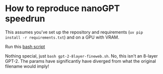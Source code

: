 # How to reproduce nanoGPT speedrun

This assumes you've set up the repository and requirements (`uv pip install -r requirements.txt`) and on a GPU with VRAM.

Run this [bash script](https://github.com/AnshKetchum/arcadium/blob/main/examples/gpt-2/gpt-2-8layer-fineweb.sh)

Nothing special, just `bash gpt-2-8layer-fineweb.sh`. No, this isn't an 8-layer GPT-2. The params have significantly have diverged from what the original filename would imply!
